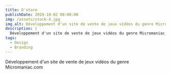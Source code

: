 ```yaml
---
title: O'store
publishDate: 2019-10-02 00:00:00
img: /assets/stock-4.jpg
img_alt: Développement d'un site de vente de jeux vidéos du genre Micromaniac.com.
description: |
  Développement d'un site de vente de jeux vidéos du genre Micromaniac.com
tags:
  - Design
  - Branding
---
```


Développement d'un site de vente de jeux vidéos du genre Micromaniac.com